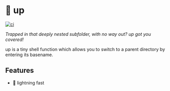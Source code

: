 # :climbing: up

[![ci](https://github.com/helpermethod/up/actions/workflows/ci.yml/badge.svg)](https://github.com/helpermethod/up/actions/workflows/ci.yml)

*Trapped in that deeply nested subfolder, with no way out? up got you covered!*

up is a tiny shell function which allows you to switch to a parent directory by entering its basename.

## Features

* :runner: lightning fast
